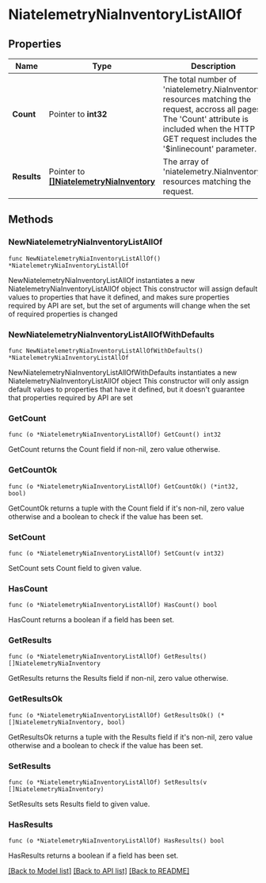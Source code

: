 # NiatelemetryNiaInventoryListAllOf

## Properties

Name | Type | Description | Notes
------------ | ------------- | ------------- | -------------
**Count** | Pointer to **int32** | The total number of &#39;niatelemetry.NiaInventory&#39; resources matching the request, accross all pages. The &#39;Count&#39; attribute is included when the HTTP GET request includes the &#39;$inlinecount&#39; parameter. | [optional] 
**Results** | Pointer to [**[]NiatelemetryNiaInventory**](niatelemetry.NiaInventory.md) | The array of &#39;niatelemetry.NiaInventory&#39; resources matching the request. | [optional] 

## Methods

### NewNiatelemetryNiaInventoryListAllOf

`func NewNiatelemetryNiaInventoryListAllOf() *NiatelemetryNiaInventoryListAllOf`

NewNiatelemetryNiaInventoryListAllOf instantiates a new NiatelemetryNiaInventoryListAllOf object
This constructor will assign default values to properties that have it defined,
and makes sure properties required by API are set, but the set of arguments
will change when the set of required properties is changed

### NewNiatelemetryNiaInventoryListAllOfWithDefaults

`func NewNiatelemetryNiaInventoryListAllOfWithDefaults() *NiatelemetryNiaInventoryListAllOf`

NewNiatelemetryNiaInventoryListAllOfWithDefaults instantiates a new NiatelemetryNiaInventoryListAllOf object
This constructor will only assign default values to properties that have it defined,
but it doesn't guarantee that properties required by API are set

### GetCount

`func (o *NiatelemetryNiaInventoryListAllOf) GetCount() int32`

GetCount returns the Count field if non-nil, zero value otherwise.

### GetCountOk

`func (o *NiatelemetryNiaInventoryListAllOf) GetCountOk() (*int32, bool)`

GetCountOk returns a tuple with the Count field if it's non-nil, zero value otherwise
and a boolean to check if the value has been set.

### SetCount

`func (o *NiatelemetryNiaInventoryListAllOf) SetCount(v int32)`

SetCount sets Count field to given value.

### HasCount

`func (o *NiatelemetryNiaInventoryListAllOf) HasCount() bool`

HasCount returns a boolean if a field has been set.

### GetResults

`func (o *NiatelemetryNiaInventoryListAllOf) GetResults() []NiatelemetryNiaInventory`

GetResults returns the Results field if non-nil, zero value otherwise.

### GetResultsOk

`func (o *NiatelemetryNiaInventoryListAllOf) GetResultsOk() (*[]NiatelemetryNiaInventory, bool)`

GetResultsOk returns a tuple with the Results field if it's non-nil, zero value otherwise
and a boolean to check if the value has been set.

### SetResults

`func (o *NiatelemetryNiaInventoryListAllOf) SetResults(v []NiatelemetryNiaInventory)`

SetResults sets Results field to given value.

### HasResults

`func (o *NiatelemetryNiaInventoryListAllOf) HasResults() bool`

HasResults returns a boolean if a field has been set.


[[Back to Model list]](../README.md#documentation-for-models) [[Back to API list]](../README.md#documentation-for-api-endpoints) [[Back to README]](../README.md)


